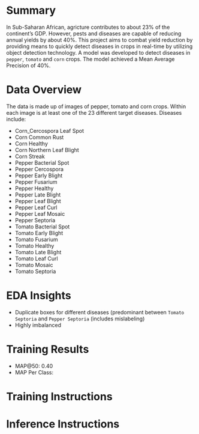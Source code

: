 # Summary
In Sub-Saharan African, agricture contributes to about 23% of the continent’s GDP. However, pests and diseases are capable of reducing annual yields by about 40%. This project aims to combat yield reduction by providing means to quickly detect diseases in crops in real-time by utilizing object detection technology. A model was developed to detect diseases in `pepper`, `tomato` and `corn` crops. The model achieved a Mean Average Precision of 
40%.

# Data Overview
The data is made up of images of pepper, tomato and corn crops. Within each image is at least one of the 23 different target diseases.
Diseases include:
- Corn_Cercospora Leaf Spot
- Corn Common Rust
- Corn Healthy
- Corn Northern Leaf Blight
- Corn Streak
- Pepper Bacterial Spot
- Pepper Cercospora
- Pepper Early Blight
- Pepper Fusarium
- Pepper Healthy
- Pepper Late Blight
- Pepper Leaf Blight
- Pepper Leaf Curl
- Pepper Leaf Mosaic
- Pepper Septoria
- Tomato Bacterial Spot
- Tomato Early Blight
- Tomato Fusarium
- Tomato Healthy
- Tomato Late Blight
- Tomato Leaf Curl
- Tomato Mosaic
- Tomato Septoria

# EDA Insights
- Duplicate boxes for different diseases (predominant between `Tomato Septoria` and `Pepper Septoria` (includes mislabeling)
- Highly imbalanced

# Training Results
- MAP@50: 0.40
- MAP Per Class:


# Training Instructions


# Inference Instructions